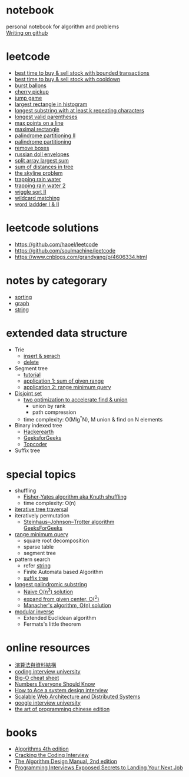 # notebook
personal notebook for algorithm and problems  
[Writing on github](https://help.github.com/categories/writing-on-github/)

# leetcode
- [best time to buy & sell stock with bounded transactions](leetcode/leetcode-best-time-to-buy-and-sell-stock-with-bounded-transactions.md)
- [best time to buy & sell stock with cooldown](leetcode/leetcode-best-time-to-buy-and-sell-stock-with-cooldown.md)
- [burst ballons](leetcode/leetcode-burst-ballons.md)
- [cherry pickup](leetcode/leetcode-cherry-pickup.md)
- [jump game](leetcode/leetcode-jump-game.md)
- [largest rectangle in histogram](leetcode/leetcode-largest-rectangle-in-histogram.md)
- [longest substring with at least k repeating characters](leetcode/leetcode-longest-substring-with-at-least-k-repeating-characters.md)
- [longest valid parentheses](leetcode/leetcode-longest-valid-parentheses.md)
- [max points on a line](leetcode/leetcode-max-points-on-a-line.md)
- [maximal rectangle](leetcode/leetcode-maximal-rectangle.md)
- [palindrome partitioning II](leetcode/leetcode-palindrome-partitioning-ii.md)
- [palindrome partitioning](leetcode/leetcode-palindrome-partitioning.md)
- [remove boxes](leetcode/leetcode-remove-boxes.md)
- [russian doll envelopes](leetcode/leetcode-russian-doll-envelopes.md)
- [split array largest sum](leetcode/leetcode-split-array-largest-sum.md)
- [sum of distances in tree](leetcode/leetcode-sum-of-distances-in-tree.md)
- [the skyline problem](leetcode/leetcode-the-skyline-problem.md)
- [trapping rain water](leetcode/leetcode-trapping-rain-water.md)
- [trapping rain water 2](leetcode/leetcode-trapping-rain-water-ii.md)
- [wiggle sort II](leetcode/leetcode-wiggle-sort-ii.md)
- [wildcard matching](leetcode/leetcode-wildcard-matching.md)
- [word laddder I & II](leetcode/leetcode-word-ladder.md)

# leetcode solutions
- https://github.com/haoel/leetcode
- https://github.com/soulmachine/leetcode
- https://www.cnblogs.com/grandyang/p/4606334.html

# notes by categorary
- [sorting](sorting.md)
- [graph](graph.md)
- [string](string.md)

# extended data structure
- Trie
  - [insert & serach](https://www.geeksforgeeks.org/trie-insert-and-search/)  
  - [delete](https://www.geeksforgeeks.org/trie-delete/)
- Segment tree
  - [tutorial](https://www.hackerearth.com/practice/data-structures/advanced-data-structures/segment-trees/tutorial/)
  - [application 1: sum of given range](https://www.geeksforgeeks.org/segment-tree-set-1-sum-of-given-range/)
  - [application 2: range minimum query](https://www.geeksforgeeks.org/segment-tree-set-1-range-minimum-query/)
- [Disjoint set](https://www.geeksforgeeks.org/union-find/)
  - [two optimization to accelerate find & union](https://www.geeksforgeeks.org/union-find-algorithm-set-2-union-by-rank/)
    - union by rank
    - path compression
  - time complexity: O(Mlg<sup>\*</sup>N), M union & find on N elements
- Binary indexed tree
  - [Hackerearth](https://www.hackerearth.com/practice/notes/binary-indexed-tree-or-fenwick-tree/)
  - [GeeksforGeeks](https://www.geeksforgeeks.org/binary-indexed-tree-or-fenwick-tree-2/)
  - [Topcoder](https://www.topcoder.com/community/data-science/data-science-tutorials/binary-indexed-trees/)
- Suffix tree

# special topics
- shuffling
  - [Fisher-Yates algorithm aka Knuth shuffling](https://www.geeksforgeeks.org/shuffle-a-given-array/)
  - time complexity: O(n)
- [iterative tree traversal](pre-in-post-order-traveral.md)
- iteratively permutation
  - [Steinhaus–Johnson–Trotter algorithm](https://en.wikipedia.org/wiki/Steinhaus–Johnson–Trotter_algorithm)  
  [GeeksForGeeks](https://www.geeksforgeeks.org/johnson-trotter-algorithm/)
- [range minimum query](range-sum-minimum-query.md)
  - square root decomposition
  - sparse table
  - segment tree
- pattern search
  - refer [string](string.md)
  - Finite Automata based Algorithm
  - [suffix tree](https://www.geeksforgeeks.org/pattern-searching-set-8-suffix-tree-introduction/)
- [longest palindromic substring](https://en.wikipedia.org/wiki/Longest_palindromic_substring)
  - [Naive O(n<sup>3</sup>) solution](https://www.geeksforgeeks.org/longest-palindrome-substring-set-1/)
  - [expand from given center, O(<sup>2</sup>)](https://www.geeksforgeeks.org/longest-palindromic-substring-set-2/)
  - [Manacher's algorithm, O(n) solution](https://www.geeksforgeeks.org/manachers-algorithm-linear-time-longest-palindromic-substring-part-1/)
- [modular inverse](https://www.geeksforgeeks.org/multiplicative-inverse-under-modulo-m/)
  - Extended Euclidean algorithm
  - Fermats's little theorem

# online resources
- [演算法與資料結構](http://alrightchiu.github.io/SecondRound/mu-lu-yan-suan-fa-yu-zi-liao-jie-gou.html)
- [coding interview university](https://github.com/jwasham/coding-interview-university)
- [Big-O cheat sheet](http://bigocheatsheet.com)
- [Numbers Everyone Should Know](http://highscalability.com/numbers-everyone-should-know)
- [How to Ace a system design interview](https://www.palantir.com/2011/10/how-to-ace-a-systems-design-interview/)
- [Scalable Web Architecture and Distributed Systems](http://www.aosabook.org/en/distsys.html)
- [google interview university](https://github.com/yashk2810/google-interview-university)
- [the art of programming chinese edition](https://github.com/julycoding/The-Art-Of-Programming-By-July/tree/master/ebook/zh)

# books
- [Algorithms 4th edition](https://www.amazon.com/Algorithms-4th-Robert-Sedgewick/dp/032157351X)
- [Cracking the Coding Interview](https://www.amazon.com/Cracking-Coding-Interview-Programming-Questions/dp/0984782850)
- [The Algorithm Design Manual, 2nd edition](http://citeseerx.ist.psu.edu/viewdoc/download?doi=10.1.1.471.4772&rep=rep1&type=pdf)
- [Programming Interviews Expoosed Secrets to Landing Your Next Job](https://epdf.tips/download/programming-interviews-exposed-secrets-to-landing-your-next-job82472.html)
